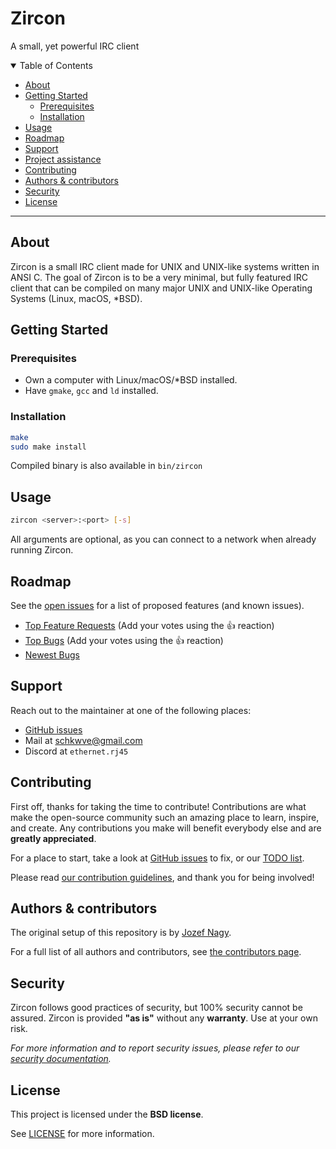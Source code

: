 # Zircon

A small, yet powerful IRC client

<details open="open">
<summary>Table of Contents</summary>

- [About](#about)
- [Getting Started](#getting-started)
  - [Prerequisites](#prerequisites)
  - [Installation](#installation)
- [Usage](#usage)
- [Roadmap](#roadmap)
- [Support](#support)
- [Project assistance](#project-assistance)
- [Contributing](#contributing)
- [Authors & contributors](#authors--contributors)
- [Security](#security)
- [License](#license)

</details>

---

## About

Zircon is a small IRC client made for UNIX and UNIX-like systems written in ANSI C.
The goal of Zircon is to be a very minimal, but fully featured IRC client that
can be compiled on many major UNIX and UNIX-like Operating Systems (Linux, macOS, *BSD).

<!-- <details> -->
<!-- <summary>Screenshots</summary> -->
<!-- <br> -->

<!-- |                                 Screenshot 1                              |                                 Screenshot 2                              | -->
<!-- | :-----------------------------------------------------------------------: | :-----------------------------------------------------------------------: | -->
<!-- | <img src="docs/images/screenshot1.png" title="Screenshot 1" width="100%"> | <img src="docs/images/screenshot2.png" title="Screenshot 2" width="100%"> | -->

<!-- </details> -->

## Getting Started

### Prerequisites

- Own a computer with Linux/macOS/*BSD installed.
- Have `gmake`, `gcc` and `ld` installed.

### Installation

```bash
make
sudo make install
```

Compiled binary is also available in `bin/zircon`

## Usage

```bash
zircon <server>:<port> [-s]
```

All arguments are optional, as you can connect to a network when already running Zircon.

## Roadmap

See the [open issues](https://github.com/schkwve/zircon/issues) for a list of proposed features (and known issues).

- [Top Feature Requests](https://github.com/schkwve/zircon/issues?q=label%3Aenhancement+is%3Aopen+sort%3Areactions-%2B1-desc) (Add your votes using the 👍 reaction)
- [Top Bugs](https://github.com/schkwve/zircon/issues?q=is%3Aissue+is%3Aopen+label%3Abug+sort%3Areactions-%2B1-desc) (Add your votes using the 👍 reaction)
- [Newest Bugs](https://github.com/schkwve/zircon/issues?q=is%3Aopen+is%3Aissue+label%3Abug)

## Support

Reach out to the maintainer at one of the following places:

- [GitHub issues](https://github.com/schkwve/zircon/issues/new?assignees=&labels=question&template=04_SUPPORT_QUESTION.md&title=support%3A+)
- Mail at [schkwve@gmail.com](mailto:schkwve@gmail.com)
- Discord at `ethernet.rj45`

## Contributing

First off, thanks for taking the time to contribute! Contributions are what make the open-source community such an amazing place to learn, inspire, and create. Any contributions you make will benefit everybody else and are **greatly appreciated**.

For a place to start, take a look at [GitHub issues](https://github.com/schkwve/zircon/issues?q=is%3Aopen+is%3Aissue+label%3Abug) to fix, or our [TODO list](TODO).

Please read [our contribution guidelines](docs/CONTRIBUTING.md), and thank you for being involved!

## Authors & contributors

The original setup of this repository is by [Jozef Nagy](https://github.com/schkwve).

For a full list of all authors and contributors, see [the contributors page](https://github.com/schkwve/zircon/contributors).

## Security

Zircon follows good practices of security, but 100% security cannot be assured.
Zircon is provided **"as is"** without any **warranty**. Use at your own risk.

_For more information and to report security issues, please refer to our [security documentation](docs/SECURITY.md)._

## License

This project is licensed under the **BSD license**.

See [LICENSE](LICENSE) for more information.
